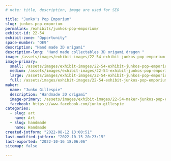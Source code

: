 ```yaml
---
# note: title, description, image are used for SEO

title: "Junko's Pop Emporium"
slug: junkos-pop-emporium
permalink: /exhibits/junkos-pop-emporium/
exhibit-id: 22-54
exhibit-zone: "Opportunity"
space-number: "OE9"
description: "Hand made 3D origami"
description-long: "Hand made collectables 3D origami dragon "
image: /assets/images/exhibit-images/22-54-exhibit-junkos-pop-emporium-img-0909-2-large.JPG
image-primary: 
  small: /assets/images/exhibit-images/22-54-exhibit-junkos-pop-emporium-img-0909-2-small.JPG
  medium: /assets/images/exhibit-images/22-54-exhibit-junkos-pop-emporium-img-0909-2-medium.JPG
  large: /assets/images/exhibit-images/22-54-exhibit-junkos-pop-emporium-img-0909-2-large.JPG
  full: /assets/images/exhibit-images/22-54-exhibit-junkos-pop-emporium-img-0909-2-full.JPG
maker: 
  name: "Junko Gillespie"
  description: "Handmade 3D origami"
  image-primary: /assets/images/exhibit-images/22-54-maker-junkos-pop-emporium-13301470-1117956001589418-4494421068706791855-o-medium.jpg
  facebook: https://www.facebook.com/junko.gillespie
categories: 
  - slug: art
    name: Art
  - slug: handmade
    name: Handmade
created-jotform: "2022-08-12 13:00:51"
last-modified-jotform: "2022-10-15 20:23:15"
last-exported: "2022-10-16 18:06:06"
sitemap: false

---
```

